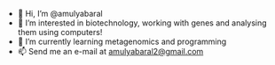 - 👋 Hi, I’m @amulyabaral
- 👀 I’m interested in biotechnology, working with genes and analysing them using computers!
- 🌱 I’m currently learning metagenomics and programming
- 📫 Send me an e-mail at amulyabaral2@gmail.com

<!---
amulyabaral/amulyabaral is a ✨ special ✨ repository because its `README.md` (this file) appears on your GitHub profile.
You can click the Preview link to take a look at your changes.
--->
